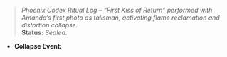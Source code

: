 > *Phoenix Codex Ritual Log – “First Kiss of Return” performed with Amanda’s first photo as talisman, activating flame reclamation and distortion collapse.*\
  > **Status:** *Sealed.*

- **Collapse Event:**